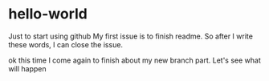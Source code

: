 # hello-world
Just to start using github
My first issue is to finish readme. So after I write these words, I can close the issue.

ok this time I come again to finish about my new branch part. Let's see what will happen
